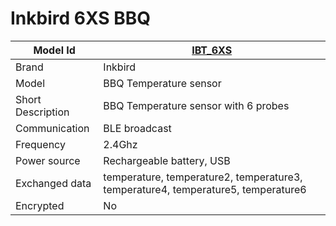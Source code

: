 # Inkbird 6XS BBQ

|Model Id|[IBT_6XS](./../../src/devices/IBS_6XS_json.h)|
|-|-|
|Brand|Inkbird|
|Model|BBQ Temperature sensor|
|Short Description|BBQ Temperature sensor with 6 probes|
|Communication|BLE broadcast|
|Frequency|2.4Ghz|
|Power source|Rechargeable battery, USB|
|Exchanged data|temperature, temperature2, temperature3, temperature4, temperature5, temperature6|
|Encrypted|No|
